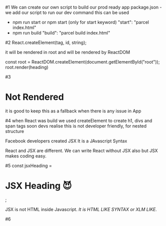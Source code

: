 #1
We can create our own script to build our prod ready app
package.json - we add our script to run our dev command 
this can be used 

- npm run start or npm start (only for start keyword)
"start": "parcel index.html"
- npm run build
 "build": "parcel build index.html"

#2
React.createElement(tag, id, string);

it will be rendered in root and will be rendered by ReactDOM

const root = ReactDOM.createElement(document.getElementById("root"));
root.render(heading)

#3
  <div id="root">
        <h1>Not Rendered</h1> 
    </div>

it is good to keep this as a fallback when there is any issue in App

#4
when React was build we used createElement to create h1, divs and span tags
soon devs realise this is not developer friendly, for nested structure

Facebook developers created JSX
It is a JAvascript Syntax

React and JSX are different.
We can write React without JSX also
but JSX makes coding easy.

#5
const jsxHeading = <h1>JSX Heading 😈</h1>;

JSX is not HTML inside Javascript.
*It is HTML LIKE SYNTAX or XLM LIKE.*

#6


